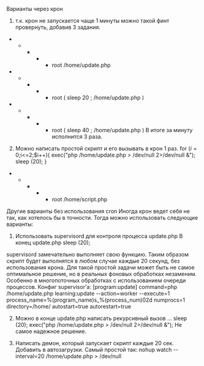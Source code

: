 Варианты через крон
1. т.к. крон не запускается чаще 1 минуты можно такой финт провернуть, добавив 3 задания.
* * * * * root /home/update.php
* * * * * root ( sleep 20 ; /home/update.php )
* * * * * root ( sleep 40 ; /home/update.php )
В итоге за минуту исполнится 3 раза. 

2. Можно написать простой скрипт и его вызывать в крон 1 раз.
for ($i=0;$i<=2;$i++){
	exec("php /home/update.php > /dev/null 2>/dev/null &");
	sleep (20);
}

* * * * * root /home/script.php


Другие варианты без использования cron
Иногда крон ведет себя не так, как хотелось бы в точности. Тогда можно использовать следующие варианты:
1. Использовать supervisord для контроля процесса update.php
В конец update.php
sleep (20);

supervisord замечательно выполняет свою функцию. Таким образом скрипт будет выполнятся в любом случае каждые 20 секунд, без использования крона. Для такой простой задачи может быть не самое оптимальное решение, но в реальных фоновых обработках незаменим. Особенно в многопоточных обработках с использованием очереди процессов.
Конфиг supervisor'а:
[program:update]
command=php /home/update.php learning:update --action=worker --execute=1
process_name=%(program_name)s_%(process_num)02d
numprocs=1
directory=/home/
autostart=true
autorestart=true

2. Можно в конце update.php 
написать рекурсивный вызов
...
sleep (20);
exec("php /home/update.php > /dev/null 2>/dev/null &");
Не самое надежное решение.

3. Написать демон, который запускает скрипт каждые 20 сек. Добавить в автозагрузки.
Самый простой так:
nohup watch --interval=20 /home/update.php > /dev/null